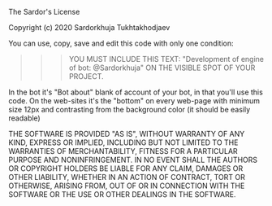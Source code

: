 The Sardor's License

Copyright (c) 2020 Sardorkhuja Tukhtakhodjaev



You can use, copy, save and edit this code with only one condition: 

>>> YOU MUST INCLUDE THIS TEXT: "Development of engine of bot: @Sardorkhuja" ON THE VISIBLE SPOT OF YOUR PROJECT.

In the bot it's "Bot about" blank of account of your bot, in that you'll use this code.
On the web-sites it's the "bottom" on every web-page with minimum size 12px and contrasting from the background color (it should be easily readable)



THE SOFTWARE IS PROVIDED "AS IS", WITHOUT WARRANTY OF ANY KIND, EXPRESS OR IMPLIED, INCLUDING BUT NOT LIMITED TO THE WARRANTIES OF MERCHANTABILITY, FITNESS FOR A PARTICULAR PURPOSE AND NONINFRINGEMENT. IN NO EVENT SHALL THE AUTHORS OR COPYRIGHT HOLDERS BE LIABLE FOR ANY CLAIM, DAMAGES OR OTHER LIABILITY, WHETHER IN AN ACTION OF CONTRACT, TORT OR OTHERWISE, ARISING FROM, OUT OF OR IN CONNECTION WITH THE SOFTWARE OR THE USE OR OTHER DEALINGS IN THE SOFTWARE.